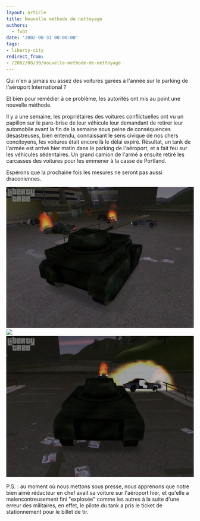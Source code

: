 ```yaml
---
layout: article
title: Nouvelle méthode de nettoyage
authors:
  - fxbt
date: '2002-08-31 00:00:00'
tags:
- liberty-city
redirect_from:
- /2002/08/30/nouvelle-methode-de-nettoyage
---
```


Qui n'en a jamais eu assez des voitures garées à l'année sur le parking de l'aéroport International ?

Et bien pour remédier à ce problème, les autorités ont mis au point une nouvelle méthode.

Il y a une semaine, les propriétaires des voitures conflictuelles ont vu un papillon sur le pare-brise de leur véhicule leur demandant de retirer leur automobile avant la fin de la semaine sous peine de conséquences désastreuses, bien entendu, connaissant le sens civique de nos chers concitoyens, les voitures était encore là le délai expiré. Résultat, un tank de l'armée est arrivé hier matin dans le parking de l'aéroport, et a fait feu sur les véhicules sédentaires. Un grand camion de l'armé a ensuite retiré les carcasses des voitures pour les emmener à la casse de Portland.

Espérons que la prochaine fois les mesures ne seront pas aussi draconiennes.

![](/content/images/v1/user21/net_01.jpg)
![](/content/images/v1/user21/net_02.jpg)
![](/content/images/v1/user21/net_03.jpg)

P.S. : au moment où nous mettons sous presse, nous apprenons que notre bien aimé rédacteur en chef avait sa voiture sur l'aéroport hier, et qu'elle a malencontreusement fini "explosée" comme les autres à la suite d'une erreur des militaires, en effet, le pilote du tank a pris le ticket de stationnement pour le billet de tir.